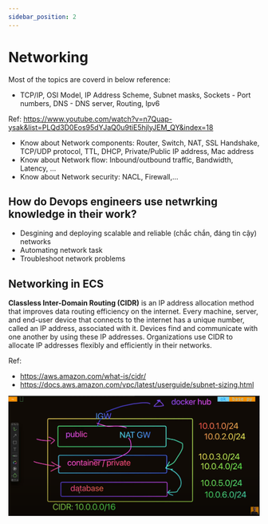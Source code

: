 ```yaml
---
sidebar_position: 2
---
```


# Networking

Most of the topics are coverd in below reference:

- TCP/IP, OSI Model, IP Address Scheme, Subnet masks, Sockets - Port numbers, DNS - DNS server, Routing, Ipv6

Ref: https://www.youtube.com/watch?v=n7Quap-ysak&list=PLQd3D0Eos95dYJaQ0u9tiE5hjlyJEM_QY&index=18

- Know about Network components: Router, Switch, NAT, SSL Handshake, TCP/UDP protocol, TTL, DHCP, Private/Public IP address, Mac address
- Know about Network flow: Inbound/outbound traffic, Bandwidth, Latency, ...
- Know about Network security: NACL, Firewall,...

## How do Devops engineers use netwrking knowledge in their work?

- Desgining and deploying scalable and reliable (chắc chắn, đáng tin cậy) networks
- Automating network task
- Troubleshoot network problems

## Networking in ECS

**Classless Inter-Domain Routing (CIDR)** is an IP address allocation method that improves data routing efficiency on the internet. Every machine, server, and end-user device that connects to the internet has a unique number, called an IP address, associated with it. Devices find and communicate with one another by using these IP addresses. Organizations use CIDR to allocate IP addresses flexibly and efficiently in their networks.

Ref:

- https://aws.amazon.com/what-is/cidr/
- https://docs.aws.amazon.com/vpc/latest/userguide/subnet-sizing.html

![](../../static/ecs/networking.png)
